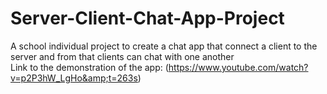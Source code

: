 # Server-Client-Chat-App-Project
A school individual project to create a chat app that connect a client to the server and from that clients can chat with one another\
Link to the demonstration of the app: (https://www.youtube.com/watch?v=p2P3hW_LgHo&amp;t=263s)

